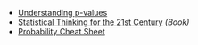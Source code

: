- [Understanding p-values](https://hackernoon.com/explaining-p-values-with-puppies-af63d68005d0)
- [Statistical Thinking for the 21st Century](http://statsthinking21.org/) _(Book)_
- [Probability Cheat Sheet](https://github.com/wzchen/probability_cheatsheet)
